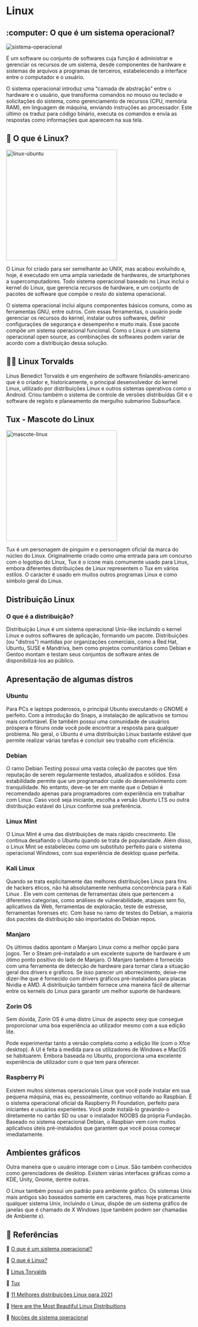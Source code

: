 <h1> Linux </h1>

<h2 style="text-align=center"> :computer: O que é um sistema operacional? </h2>

<img src="https://cdn.pixabay.com/photo/2017/01/20/17/21/operating-system-1995426_960_720.png" alt="sistema-operacional">

<p> É um software ou conjunto de softwares cuja função é administrar e gerenciar os recursos de um sistema, desde componentes de hardware e sistemas de arquivos a programas de terceiros, estabelecendo a interface entre o computador e o usuário. </p>

<p> O sistema operacional introduz uma “camada de abstração” entre o hardware e o usuário, que transforma comandos no mouso ou teclado e solicitações do sistema, como gerenciamento de recursos (CPU, memória RAM), em linguagem de máquina, enviando instruções ao processador. Este último os traduz para código binário, executa os comandos e envia as respostas como informações que aparecem na sua tela. </p>

<h2> 🐧 O que é Linux? </h2>

<img src="https://cdn.pixabay.com/photo/2018/04/23/14/43/ubuntu-3344434_960_720.png" alt= "linux-ubuntu" widht="300px" height="300px">

<br>

<p> O Linux foi criado para ser semelhante ao UNIX, mas acabou evoluindo e, hoje, é executado em uma ampla variedade de hardwares, de smartphones a supercomputadores. Todo sistema operacional baseado no Linux inclui o kernel do Linux, que gerencia recursos de hardware, e um conjunto de pacotes de software que compõe o resto do sistema operacional. </p>

<p> O sistema operacional inclui alguns componentes básicos comuns, como as ferramentas GNU, entre outros. Com essas ferramentas, o usuário pode gerenciar os recursos do kernel, instalar outros softwares, definir configurações de segurança e desempenho e muito mais. Esse pacote compõe um sistema operacional funcional. Como o Linux é um sistema operacional open source, as combinações de softwares podem variar de acordo com a distribuição dessa solução. </p>

<h2> 👨‍💻 Linux Torvalds </h2>

<p> Linus Benedict Torvalds é um engenheiro de software finlandês-americano
que é o criador e, historicamente, o principal desenvolvedor do kernel Linux,
utilizado por distribuições Linux e outros sistemas operativos como o Android.
Criou também o sistema de controle de versões distribuídas Git e o software
de registo e planeamento de mergulho submarino Subsurface. </p>

<h2> Tux - Mascote do Linux </h2>

<img src="https://cdn.pixabay.com/photo/2014/03/24/10/46/tux-293844_960_720.png" alt="mascote-linux" widht="300px" height="300px">

<p> Tux é um personagem de pinguim e o personagem oficial da marca do núcleo do Linux. Originalmente criado como uma entrada para um concurso com o logotipo do Linux, Tux é o ícone mais comumente usado para Linux, embora diferentes distribuições de Linux representem o Tux em vários estilos. O carácter é usado em muitos outros programas Linux e como símbolo geral do Linux. </p>

<h2> Distribuição Linux </h2>

<h3> O que é a distribuição? </h3>

<p> Distribuição Linux é um sistema operacional Unix-like incluindo o kernel Linux e outros softwares de aplicação, formando um pacote. Distribuições (ou "distros") mantidas por organizações comerciais, como a Red Hat, Ubuntu, SUSE e Mandriva, bem como projetos comunitários como Debian e Gentoo montam e testam seus conjuntos de software antes de disponibilizá-los ao público. </p>

<h2> Apresentação de algumas distros </h2>

<h3> Ubuntu </h3>

<p> Para PCs e laptops poderosos, o principal Ubuntu executando o GNOME é perfeito. Com a introdução do Snaps, a instalação de aplicativos se tornou mais confortável. Ele também possui uma comunidade de usuários próspera e fóruns onde você pode encontrar a resposta para qualquer problema. No geral, o Ubuntu é uma distribuição Linux bastante estável que permite realizar várias tarefas e concluir seu trabalho com eficiência. </p>

<h3> Debian </h3>

<p> O ramo Debian Testing possui uma vasta coleção de pacotes que têm reputação de serem regularmente testados, atualizados e sólidos. Essa estabilidade permite que um programador cuide do desenvolvimento com tranquilidade. No entanto, deve-se ter em mente que o Debian é recomendado apenas para programadores com experiência em trabalhar com Linux. Caso você seja iniciante, escolha a versão Ubuntu LTS ou outra distribuição estável do Linux conforme sua preferência. </p>

<h3> Linux Mint </h3>

<p> O Linux Mint é uma das distribuições de mais rápido crescimento. Ele continua desafiando o Ubuntu quando se trata de popularidade. Além disso, o Linux Mint se estabeleceu como um substituto perfeito para o sistema operacional Windows, com sua experiência de desktop quase perfeita. </p>

<h3> Kali Linux </h3>

<p> Quando se trata explicitamente das melhores  distribuições Linux para fins de hackers éticos, não há absolutamente nenhuma concorrência para o Kali Linux . Ele vem com centenas de ferramentas úteis que pertencem a diferentes categorias, como análises de vulnerabilidade, ataques sem fio, aplicativos da Web, ferramentas de exploração, teste de estresse, ferramentas forenses etc. Com base no ramo de testes do Debian, a maioria dos pacotes da distribuição são importados do Debian repos. </p>

<h3> Manjaro </h3>

<p> Os últimos dados apontam o Manjaro Linux como a melhor opção para jogos. Ter o Steam pré-instalado e um excelente suporte de hardware é um ótimo ponto positivo do lado de Manjaro. O Manjaro também é fornecido com uma ferramenta de detecção de hardware para tornar clara a situação geral dos drivers e gráficos. Se isso parecer um aborrecimento, deixe-me dizer-lhe que é fornecido com drivers gráficos pré-instalados para placas Nvidia e AMD. A distribuição também fornece uma maneira fácil de alternar entre os kernels do Linux para garantir um melhor suporte de hardware. 

<h3> Zorin OS </h3>

<p> Sem dúvida, Zorin OS é uma distro Linux de aspecto sexy que consegue proporcionar uma boa experiência ao utilizador mesmo com a sua edição lite.

Pode experimentar tanto a versão completa como a edição lite (com o Xfce desktop). A UI é feita à medida para os utilizadores de Windows e MacOS se habituarem. Embora baseada no Ubuntu, proporciona uma excelente experiência de utilizador com o que tem para oferecer. </p>

<h3> Raspberry Pi </h3>

<p> Existem muitos sistemas operacionais Linux que você pode instalar em sua pequena máquina, mas eu, pessoalmente, continuo voltando ao Raspbian. É o sistema operacional oficial da Raspberry Pi Foundation, perfeito para iniciantes e usuários experientes. Você pode instalá-lo gravando-o diretamente no cartão SD ou usar o instalador NOOBS da própria Fundação. Baseado no sistema operacional Debian, o Raspbian vem com muitos aplicativos úteis pré-instalados que garantem que você possa começar imediatamente. </p>

<h2> Ambientes gráficos </h2>

<p> Outra maneira que o usuário interage com o Linux. São também conhecidos como gerenciadores de desktop. Existem várias interfaces gráficas como a KDE, Unity, Gnome, dentre outras.

O Linux também possui um padrão para ambiente gráfico. Os sistemas Unix mais antigos são baseados somente em caracteres, mas hoje praticamente qualquer sistema Unix, incluindo o Linux, dispõe de um sistema gráfico de janelas que é chamado de X Windows (que também podem ser chamadas de Ambiente x).

<h2> 🔗 Referências </h2>

:paperclip: [O que é um sistema operacional?](https://tecnoblog.net/303055/o-que-e-um-sistema-operacional/)

:paperclip: [O que é Linux?](https://www.redhat.com/pt-br/topics/linux/what-is-linux)

:paperclip: [Linus Torvalds](https://en.wikipedia.org/wiki/Linus_Torvalds)

:paperclip: [Tux](https://en.wikipedia.org/wiki/Tux_(mascot))

:paperclip: [11 Melhores distribuições Linux para 2021](https://sempreupdate.com.br/11-melhores-distribuicoes-de-linux-para-2021/)

 :paperclip: [Here are the Most Beautiful Linux Distribuitions](https://itsfoss.com/beautiful-linux-distributions/)

 :paperclip: [Noções de sistema operacional](https://materiasparaconcursos.com.br/2021/02/02/nocoes-de-sistema-operacional-ambiente-linux/)
